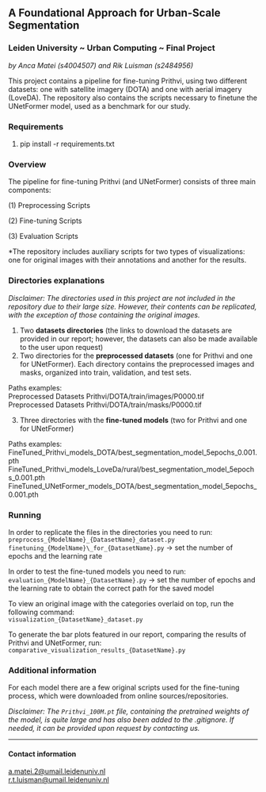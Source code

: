 ## A Foundational Approach for Urban-Scale Segmentation
### Leiden University ~ Urban Computing ~ Final Project 
*by Anca Matei (s4004507) and Rik Luisman (s2484956)*

This project contains a pipeline for fine-tuning Prithvi, using two different datasets: one with satellite imagery (DOTA) and one with aerial imagery (LoveDA). 
The repository also contains the scripts necessary to finetune the UNetFormer model, used as a benchmark for our study. 

### Requirements
1. pip install -r requirements.txt


### Overview 

The pipeline for fine-tuning Prithvi (and UNetFormer) consists of three main components:

(1) Preprocessing Scripts

(2) Fine-tuning Scripts

(3) Evaluation Scripts

*The repository includes auxiliary scripts for two types of visualizations: one for original images with their annotations and another for the results.

### Directories explanations
*Disclaimer: The directories used in this project are not included in the repository due to their large size. However, their contents can be replicated, with the exception of those containing the original images.*

1. Two **datasets directories** (the links to download the datasets are provided in our report; however, the datasets can also be made available to the user upon request)
2. Two directories for the **preprocessed datasets** (one for Prithvi and one for UNetFormer). Each directory contains the preprocessed images and masks, organized into train, validation, and test sets. 

Paths examples:\
Preprocessed Datasets Prithvi/DOTA/train/images/P0000.tif\
Preprocessed Datasets Prithvi/DOTA/train/masks/P0000.tif

3. Three directories with the **fine-tuned models** (two for Prithvi and one for UNetFormer)

Paths examples:\
FineTuned_Prithvi_models_DOTA/best_segmentation_model_5epochs_0.001.pth\
FineTuned_Prithvi_models_LoveDa/rural/best_segmentation_model_5epochs_0.001.pth
FineTuned_UNetFormer_models_DOTA/best_segmentation_model_5epochs_0.001.pth

 
### Running 
In order to replicate the files in the directories you need to run:\
`preprocess_{ModelName}_{DatasetName}_dataset.py `\
`finetuning_{ModelName}\_for_{DatasetName}.py` -> set the number of epochs and the learning rate

In order to test the fine-tuned models you need to run: \
`evaluation_{ModelName}_{DatasetName}.py` -> set the number of epochs and the learning rate to obtain the correct path for the saved model

To view an original image with the categories overlaid on top, run the following command:\
`visualization_{DatasetName}_dataset.py`

To generate the bar plots featured in our report, comparing the results of Prithvi and UNetFormer, run:\
`comparative_visualization_results_{DatasetName}.py`

### Additional information

For each model there are a few original scripts used for the fine-tuning process, which were downloaded from online sources/repositories.

*Disclaimer: The `Prithvi_100M.pt` file, containing the pretrained weights of the model, is quite large and has also been added to the .gitignore. If needed, it can be provided upon request by contacting us.*

----------------------------

#### Contact information
a.matei.2@umail.leidenuniv.nl\
r.t.luisman@umail.leidenuniv.nl